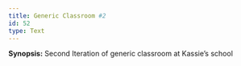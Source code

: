 ```yaml
---
title: Generic Classroom #2
id: 52
type: Text
---
```


**Synopsis:** Second Iteration of generic classroom at Kassie’s school